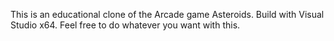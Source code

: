 This is an educational clone of the Arcade game Asteroids.
Build with Visual Studio x64.
Feel free to do whatever you want with this.